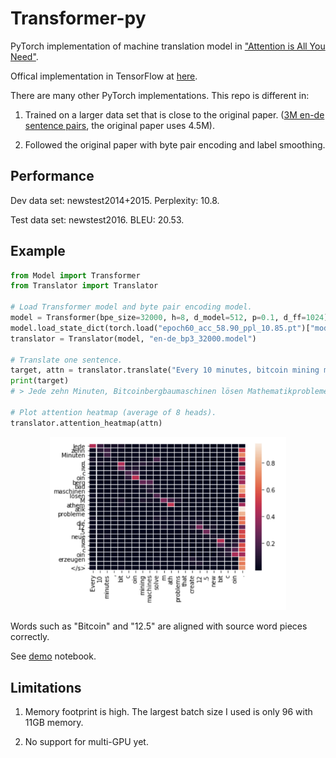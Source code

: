 # Transformer-py

PyTorch implementation of machine translation model in ["Attention is All You Need"](https://arxiv.org/abs/1706.03762).

Offical implementation in TensorFlow at [here](https://github.com/tensorflow/tensor2tensor).

There are many other PyTorch implementations. This repo is different in:

1. Trained on a larger data set that is close to the original paper. ([3M en-de sentence pairs](https://github.com/zhangxiangnick/Transformer-py/blob/master/download_en_de.sh), the original paper uses 4.5M).

2. Followed the original paper with byte pair encoding and label smoothing.


## Performance

Dev data set: newstest2014+2015. Perplexity: 10.8.

Test data set: newstest2016. BLEU: 20.53.

## Example
```python
from Model import Transformer
from Translator import Translator

# Load Transformer model and byte pair encoding model.
model = Transformer(bpe_size=32000, h=8, d_model=512, p=0.1, d_ff=1024).cuda()
model.load_state_dict(torch.load("epoch60_acc_58.90_ppl_10.85.pt")["model"])
translator = Translator(model, "en-de_bp3_32000.model")

# Translate one sentence.
target, attn = translator.translate("Every 10 minutes, bitcoin mining machines solve math problems that create 12.5 new bitcoin.")
print(target)
# > Jede zehn Minuten, Bitcoinbergbaumaschinen lösen Mathematikprobleme, die 12,5 neue Bitcoin erzeugen.

# Plot attention heatmap (average of 8 heads).
translator.attention_heatmap(attn)
```
<p align="center"><img width="75%" src="attn_heatmap.png" /></p>
Words such as "Bitcoin" and "12.5" are aligned with source word pieces correctly.

See [demo](https://github.com/zhangxiangnick/Transformer-py/blob/master/demo.ipynb) notebook.
## Limitations

1. Memory footprint is high. The largest batch size I used is only 96 with 11GB memory. 

2. No support for multi-GPU yet.



